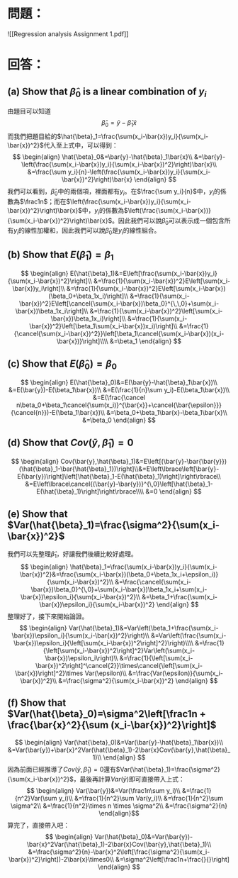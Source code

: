 # 問題：
![[Regression analysis Assignment 1.pdf]]
# 回答：
## (a) Show that $\hat{\beta}_0$ is a linear combination of $y_i$
由題目可以知道
$$
\hat{\beta}_0=\bar{y}-\hat{\beta}_1\bar{x}
$$
而我們把題目給的$\hat{\beta}_1=\frac{\sum(x_i-\bar{x})y_i}{\sum(x_i-\bar{x})^2}$代入至上式中，可以得到：
$$
\begin{align}
\hat{\beta}_0&=\bar{y}-\hat{\beta}_1\bar{x}\\
&=\bar{y}-\left(\frac{\sum(x_i-\bar{x})y_i}{\sum(x_i-\bar{x})^2}\right)\bar{x}\\
&=\frac{\sum y_i}{n}-\left(\frac{\sum(x_i-\bar{x})y_i}{\sum(x_i-\bar{x})^2}\right)\bar{x}
\end{align}
$$
我們可以看到，$\hat{\beta}_0$中的兩個項，裡面都有$y_i$。在$\frac{\sum y_i}{n}$中，$y_i$的係數為$\frac1n$；而在$\left(\frac{\sum(x_i-\bar{x})y_i}{\sum(x_i-\bar{x})^2}\right)\bar{x}$中，$y_i$的係數為$\left(\frac{\sum(x_i-\bar{x})}{\sum(x_i-\bar{x})^2}\right)\bar{x}$。因此我們可以說$\hat{\beta}_0$可以表示成一個包含所有$y_i$的線性加權和，因此我們可以說$\hat{\beta}_0$是$y_i$的線性組合。
## (b) Show that $E(\hat{\beta}_1)=\beta_1$
$$
\begin{align}
E(\hat{\beta}_1)&=E\left[\frac{\sum(x_i-\bar{x})y_i}{\sum(x_i-\bar{x})^2}\right]\\
&=\frac{1}{\sum(x_i-\bar{x})^2}E\left[\sum(x_i-\bar{x})y_i\right]\\
&=\frac{1}{\sum(x_i-\bar{x})^2}E\left[\sum(x_i-\bar{x})(\beta_0+\beta_1x_i)\right]\\
&=\frac{1}{\sum(x_i-\bar{x})^2}E\left[\cancel{\sum(x_i-\bar{x})\beta_0}^{\,\,0}+\sum(x_i-\bar{x})\beta_1x_i\right]\\
&=\frac{1}{\sum(x_i-\bar{x})^2}\left[\sum(x_i-\bar{x})\beta_1x_i)\right]\\
&=\frac{1}{\sum(x_i-\bar{x})^2}\left[\beta_1\sum(x_i-\bar{x})x_i)\right]\\
&=\frac{1}{\cancel{\sum(x_i-\bar{x})^2}}\left[\beta_1\cancel{\sum(x_i-\bar{x})(x_i-\bar{x})}\right]\\\\
&=\beta_1
\end{align}
$$
## (c) Show that $E(\hat{\beta}_0)=\beta_0$
$$
\begin{align}
E(\hat{\beta}_0)&=E(\bar{y}-\hat{\beta}_1\bar{x})\\
&=E(\bar{y})-E(\beta_1\bar{x})\\
&=E(\frac{1}{n}\sum y_i)-E(\beta_1\bar{x})\\
&=E(\frac{\cancel n\beta_0+\beta_1\cancel{\sum(x_i)}^{\bar{x}}+\cancel{\bar{\epsilon}}}{\cancel{n}})-E(\beta_1\bar{x})\\
&=\beta_0+\beta_1\bar{x}-\beta_1\bar{x}\\
&=\beta_0
\end{align}
$$
## (d) Show that $Cov(\bar{y},\hat{\beta}_1)=0$
$$
\begin{align}
Cov(\bar{y},\hat{\beta}_1)&=E\left[(\bar{y}-\bar{\bar{y}})(\hat{\beta}_1-\bar{\hat{\beta}_1})\right]\\&=E\left\lbrace\left[\bar{y}-E(\bar{y})\right]\left[\hat{\beta}_1-E(\hat{\beta}_1)\right]\right\rbrace\\
&=E\left\lbrace\cancel{(\bar{y}-\bar{y})}^{\,0}\left[\hat{\beta}_1-E(\hat{\beta}_1)\right]\right\rbrace\\\\
&=0
\end{align}
$$
## (e) Show that $Var(\hat{\beta}_1)=\frac{\sigma^2}{\sum(x_i-\bar{x})^2}$
我們可以先整理$\hat{\beta}_1$，好讓我們後續比較好處理。
$$
\begin{align}
\hat{\beta}_1=\frac{\sum(x_i-\bar{x})y_i}{\sum(x_i-\bar{x})^2}&=\frac{\sum(x_i-\bar{x})(\beta_0+\beta_1x_i+\epsilon_i)}{\sum(x_i-\bar{x})^2}\\
&=\frac{\cancel{\sum(x_i-\bar{x})\beta_0}^{\,0}+\sum(x_i-\bar{x})\beta_1x_i+\sum(x_i-\bar{x})\epsilon_i}{\sum(x_i-\bar{x})^2}\\
&=\beta_1+\frac{\sum(x_i-\bar{x})\epsilon_i}{\sum(x_i-\bar{x})^2}
\end{align}
$$
整理好了，接下來開始論證。
$$
\begin{align}
Var(\hat{\beta}_1)&=Var\left(\beta_1+\frac{\sum(x_i-\bar{x})\epsilon_i}{\sum(x_i-\bar{x})^2}\right)\\
&=Var\left(\frac{\sum(x_i-\bar{x})\epsilon_i}{\left[\sum(x_i-\bar{x})^2\right]^2}\right)\\\\
&=\frac{1}{\left[\sum(x_i-\bar{x})^2\right]^2}Var\left(\sum(x_i-\bar{x})\epsilon_i\right)\\
&=\frac{1}{\left[\sum(x_i-\bar{x})^2\right]^\cancel{2}}\times\cancel{\left[\sum(x_i-\bar{x})\right]^2}\times Var(\epsilon)\\
&=\frac{Var(\epsilon)}{\sum(x_i-\bar{x})^2}\\
&=\frac{\sigma^2}{\sum(x_i-\bar{x})^2}
\end{align}
$$
## (f) Show that $Var(\hat{\beta}_0)=\sigma^2\left[\frac1n + \frac{\bar{x}^2}{\sum (x_i-\bar{x})^2}\right]$
$$
\begin{align}
Var(\hat{\beta}_0)&=Var(\bar{y}-\hat{\beta}_1\bar{x})\\
&=Var(\bar{y})+\bar{x}^2Var(\hat{\beta}_1)-2\bar{x}Cov(\bar{y},\hat{\beta}_1)\\
\end{align}
$$
因為前面已經推導了$Cov(\bar{y},\hat{\beta}_1)=0$還有$Var(\hat{\beta}_1)=\frac{\sigma^2}{\sum(x_i-\bar{x})^2}$，最後再計算$Var(\bar{y})$即可直接帶入上式：
$$
\begin{align}
Var(\bar{y})&=Var(\frac1n\sum y_i)\\
&=\frac{1}{n^2}Var(\sum y_i)\\
&=\frac{1}{n^2}\sum Var(y_i)\\
&=\frac{1}{n^2}\sum \sigma^2\\
&=\frac{1}{n^2}\times n \times \sigma^2\\
&=\frac{\sigma^2}{n}
\end{align}$$
算完了，直接帶入吧：
$$
\begin{align}
Var(\hat{\beta}_0)&=Var(\bar{y})-\bar{x}^2Var(\hat{\beta}_1)-2\bar{x}Cov(\bar{y},\hat{\beta}_1)\\
&=\frac{\sigma^2}{n}-\bar{x}^2\left[\frac{\sigma^2}{\sum(x_i-\bar{x})^2}\right])-2\bar{x}\times0\\
&=\sigma^2\left[\frac1n+\frac{}{}\right]
\end{align}
$$

